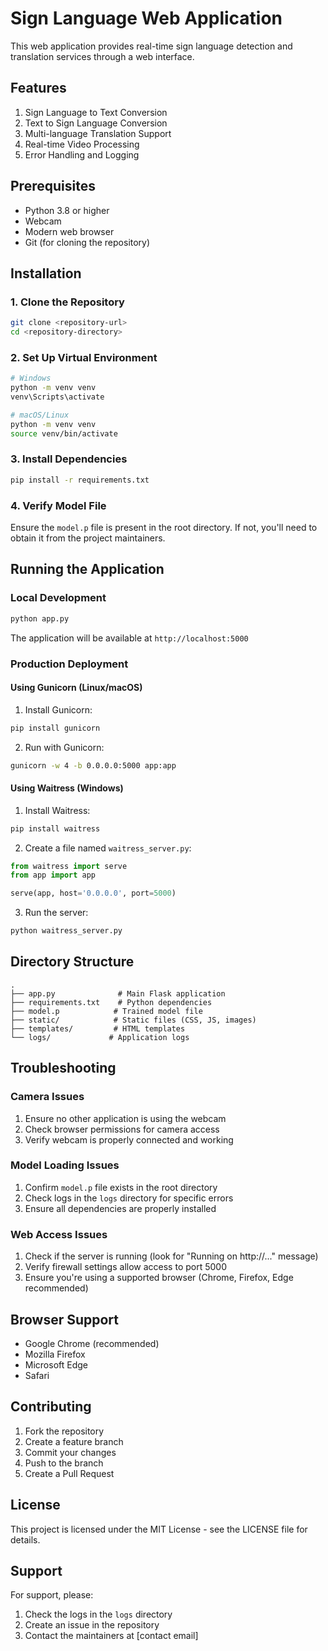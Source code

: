 # Sign Language Web Application

This web application provides real-time sign language detection and translation services through a web interface.

## Features
1. Sign Language to Text Conversion
2. Text to Sign Language Conversion
3. Multi-language Translation Support
4. Real-time Video Processing
5. Error Handling and Logging

## Prerequisites
- Python 3.8 or higher
- Webcam
- Modern web browser
- Git (for cloning the repository)

## Installation

### 1. Clone the Repository
```bash
git clone <repository-url>
cd <repository-directory>
```

### 2. Set Up Virtual Environment
```bash
# Windows
python -m venv venv
venv\Scripts\activate

# macOS/Linux
python -m venv venv
source venv/bin/activate
```

### 3. Install Dependencies
```bash
pip install -r requirements.txt
```

### 4. Verify Model File
Ensure the `model.p` file is present in the root directory. If not, you'll need to obtain it from the project maintainers.

## Running the Application

### Local Development
```bash
python app.py
```
The application will be available at `http://localhost:5000`

### Production Deployment

#### Using Gunicorn (Linux/macOS)
1. Install Gunicorn:
```bash
pip install gunicorn
```

2. Run with Gunicorn:
```bash
gunicorn -w 4 -b 0.0.0.0:5000 app:app
```

#### Using Waitress (Windows)
1. Install Waitress:
```bash
pip install waitress
```

2. Create a file named `waitress_server.py`:
```python
from waitress import serve
from app import app

serve(app, host='0.0.0.0', port=5000)
```

3. Run the server:
```bash
python waitress_server.py
```

## Directory Structure
```
.
├── app.py              # Main Flask application
├── requirements.txt    # Python dependencies
├── model.p            # Trained model file
├── static/            # Static files (CSS, JS, images)
├── templates/         # HTML templates
└── logs/             # Application logs
```

## Troubleshooting

### Camera Issues
1. Ensure no other application is using the webcam
2. Check browser permissions for camera access
3. Verify webcam is properly connected and working

### Model Loading Issues
1. Confirm `model.p` file exists in the root directory
2. Check logs in the `logs` directory for specific errors
3. Ensure all dependencies are properly installed

### Web Access Issues
1. Check if the server is running (look for "Running on http://..." message)
2. Verify firewall settings allow access to port 5000
3. Ensure you're using a supported browser (Chrome, Firefox, Edge recommended)

## Browser Support
- Google Chrome (recommended)
- Mozilla Firefox
- Microsoft Edge
- Safari

## Contributing
1. Fork the repository
2. Create a feature branch
3. Commit your changes
4. Push to the branch
5. Create a Pull Request

## License
This project is licensed under the MIT License - see the LICENSE file for details.

## Support
For support, please:
1. Check the logs in the `logs` directory
2. Create an issue in the repository
3. Contact the maintainers at [contact email] 